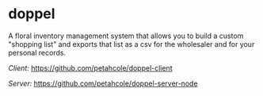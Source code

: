 # doppel

A floral inventory management system that allows you to build a custom "shopping list" and exports that list as a csv for the wholesaler and for your personal records.

*Client:* https://github.com/petahcole/doppel-client

*Server:* https://github.com/petahcole/doppel-server-node
